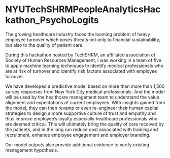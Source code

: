 # NYUTechSHRMPeopleAnalyticsHackathon_PsychoLogits
The growing healthcare industry faces the looming problem of heavy employee turnover which poses threats not only to financial sustainability, but also to the quality of patient care.

During this hackathon hosted by TechSHRM, an affiliated association of Society of Human Resources Management, I was working in a team of five to apply machine learning techniques to identify medical professionals who are at risk of turnover and identify risk factors associated with employee turnover.

We have developed a predictive model based on more than more than 1,500 survey responses from New York City medical professionals. And the model will be used by the healthcare management team to understand the value alignment and expectations of current employees. With insights gained from the model, they can then revamp or even re-engineer their human capital strategies to design a more supportive culture of trust and empathy and thus improve employee’s loyalty especially healthcare professionals who are deemed critical. This will ultimately bring the quality of care received by the patients, and in the long run reduce cost associated with training and recruitment, enhance employee engagement and employer branding.  

Our model outputs also provide additional evidence to verify existing management hypothesis.
